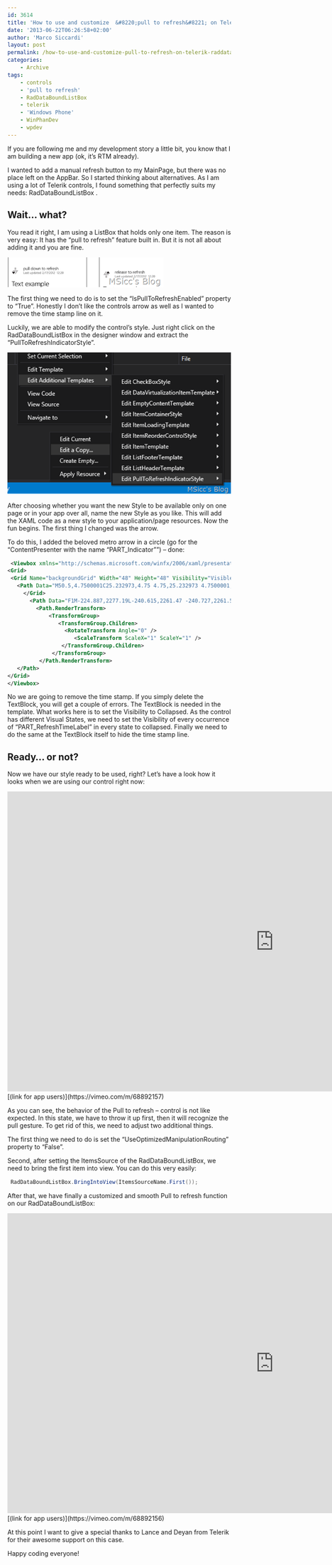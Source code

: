 ```yaml
---
id: 3614
title: 'How to use and customize  &#8220;pull to refresh&#8221; on Telerik RadDataBoundListBox'
date: '2013-06-22T06:26:58+02:00'
author: 'Marco Siccardi'
layout: post
permalink: /how-to-use-and-customize-pull-to-refresh-on-telerik-raddataboundlistbox/
categories:
    - Archive
tags:
    - controls
    - 'pull to refresh'
    - RadDataBoundListBox
    - telerik
    - 'Windows Phone'
    - WinPhanDev
    - wpdev
---
```


If you are following me and my development story a little bit, you know that I am building a new app (ok, it’s RTM already).

I wanted to add a manual refresh button to my MainPage, but there was no place left on the AppBar. So I started thinking about alternatives. As I am using a lot of Telerik controls, I found something that perfectly suits my needs: RadDataBoundListBox .

## Wait… what?

You read it right, I am using a ListBox that holds only one item. The reason is very easy: It has the “pull to refresh” feature built in. But it is not all about adding it and you are fine.

![raddataboundlistbox-features-pulltorefresh](/assets/img/2013/06/raddataboundlistbox-features-pulltorefresh.png "raddataboundlistbox-features-pulltorefresh")

The first thing we need to do is to set the “IsPullToRefreshEnabled” property to “True”. Honestly I don’t like the controls arrow as well as I wanted to remove the time stamp line on it.

Luckily, we are able to modify the control’s style. Just right click on the RadDataBoundListBox in the designer window and extract the “PullToRefreshIndicatorStyle”.

![Screenshot (187)](/assets/img/2013/06/Screenshot-187.png "Screenshot (187)")

After choosing whether you want the new Style to be available only on one page or in your app over all, name the new Style as you like. This will add the XAML code as a new style to your application/page resources. Now the fun begins. The first thing I changed was the arrow.

To do this, I added the beloved metro arrow in a circle (go for the “ContentPresenter with the name “PART\_Indicator””) – done:

``` xml
 <Viewbox xmlns="http://schemas.microsoft.com/winfx/2006/xaml/presentation">
<Grid>
 <Grid Name="backgroundGrid" Width="48" Height="48" Visibility="Visible">
   <Path Data="M50.5,4.7500001C25.232973,4.75 4.75,25.232973 4.7500001,50.5 4.75,75.767029 25.232973,96.25 50.5,96.25 75.767029,96.25 96.25,75.767029 96.25,50.5 96.25,25.232973 75.767029,4.75 50.5,4.7500001z M50.5,0C78.390381,0 101,22.609621 101,50.5 101,78.390381 78.390381,101 50.5,101 22.609621,101 0,78.390381 0,50.5 0,22.609621 22.609621,0 50.5,0z" Stretch="Fill" Fill="#FFF4F4F4" Name="Stroke" Visibility="Visible" />
     </Grid>
       <Path Data="F1M-224.887,2277.19L-240.615,2261.47 -240.727,2261.58 -240.727,2270.1 -226.173,2284.66 -221.794,2289.04 -202.976,2270.22 -202.976,2261.47 -218.703,2277.19 -218.703,2235.7 -224.887,2235.7 -224.887,2277.19z" Stretch="Uniform" Fill="#FFFFFFFF" Width="26" Height="26" Margin="0,0,0,0" RenderTransformOrigin="0.5,0.5">
         <Path.RenderTransform>
             <TransformGroup>
                <TransformGroup.Children>
                  <RotateTransform Angle="0" />
                     <ScaleTransform ScaleX="1" ScaleY="1" />
                 </TransformGroup.Children>
              </TransformGroup>
          </Path.RenderTransform>
   </Path>
</Grid>
</Viewbox>
```
 
No we are going to remove the time stamp. If you simply delete the TextBlock, you will get a couple of errors. The TextBlock is needed in the template. What works here is to set the Visibility to Collapsed. As the control has different Visual States, we need to set the Visibility of every occurrence of “PART\_RefreshTimeLabel” in every state to collapsed. Finally we need to do the same at the TextBlock itself to hide the time stamp line.

## Ready… or not?

Now we have our style ready to be used, right? Let’s have a look how it looks when we are using our control right now:

<div class="embed-vimeo" style="text-align: center;"><iframe allowfullscreen="" frameborder="0" height="675" loading="lazy" mozallowfullscreen="" src="https://player.vimeo.com/video/68892157" webkitallowfullscreen="" width="1200"></iframe></div>[(link for app users)](https://vimeo.com/m/68892157)

As you can see, the behavior of the Pull to refresh – control is not like expected. In this state, we have to throw it up first, then it will recognize the pull gesture. To get rid of this, we need to adjust two additional things.

The first thing we need to do is set the “UseOptimizedManipulationRouting” property to “False”.

Second, after setting the ItemsSource of the RadDataBoundListBox, we need to bring the first item into view. You can do this very easily:

``` csharp
 RadDataBoundListBox.BringIntoView(ItemsSourceName.First());
```
 
After that, we have finally a customized and smooth Pull to refresh function on our RadDataBoundListBox:

<div class="embed-vimeo" style="text-align: center;"><iframe allowfullscreen="" frameborder="0" height="675" loading="lazy" mozallowfullscreen="" src="https://player.vimeo.com/video/68892156" webkitallowfullscreen="" width="1200"></iframe></div>[(link for app users)](https://vimeo.com/m/68892156)

At this point I want to give a special thanks to Lance and Deyan from Telerik for their awesome support on this case.

Happy coding everyone!
